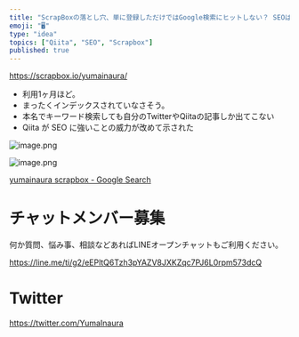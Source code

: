 ```yaml
---
title: "ScrapBoxの落とし穴、単に登録しただけではGoogle検索にヒットしない？ SEOは？"
emoji: "🖥"
type: "idea"
topics: ["Qiita", "SEO", "Scrapbox"]
published: true
---
```


https://scrapbox.io/yumainaura/


- 利用1ヶ月ほど。
- まったくインデックスされていなさそう。
- 本名でキーワード検索しても自分のTwitterやQiitaの記事しか出てこない
- Qiita が SEO に強いことの威力が改めて示された


![image.png](https://qiita-image-store.s3.amazonaws.com/0/89618/77803744-38f9-b356-00f0-6bc9352baf50.png)

![image.png](https://qiita-image-store.s3.amazonaws.com/0/89618/8de7c041-185f-a917-1665-1011f865b36e.png)

[yumainaura scrapbox - Google Search](https://www.google.co.jp/search?q=yumainaura+scrapbox&oq=yumainaura+scrapbox&aqs=chrome..69i57j69i60l3.5196j1j7&sourceid=chrome&ie=UTF-8)








<!-- Update From Qiita API -->

# チャットメンバー募集


何か質問、悩み事、相談などあればLINEオープンチャットもご利用ください。

https://line.me/ti/g2/eEPltQ6Tzh3pYAZV8JXKZqc7PJ6L0rpm573dcQ





# Twitter


https://twitter.com/YumaInaura


<!-- Update From Qiita API -->


